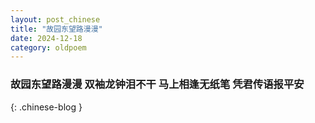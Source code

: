 ```yaml
---
layout: post_chinese
title: "故园东望路漫漫"
date: 2024-12-18
category: oldpoem
---
```


### 故园东望路漫漫 双袖龙钟泪不干 马上相逢无纸笔 凭君传语报平安
{: .chinese-blog }
